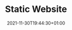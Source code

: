 ---
searchHidden: true
draft: true
title: "Static Website"
date: 2021-11-30T19:44:30+01:00
tags: ["dev", "architecture"]
---